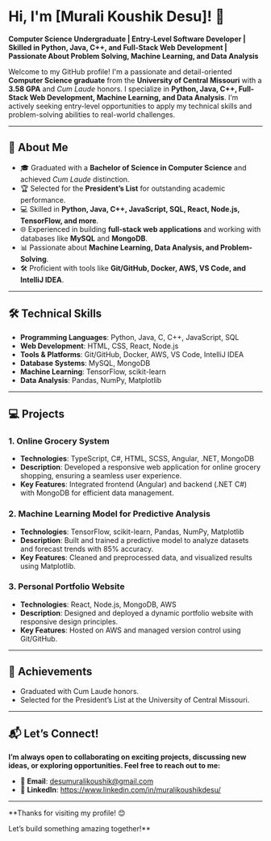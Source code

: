 # Hi, I'm [Murali Koushik Desu]! 👋  
**Computer Science Undergraduate | Entry-Level Software Developer | Skilled in Python, Java, C++, and Full-Stack Web Development | Passionate About Problem Solving, Machine Learning, and Data Analysis**

Welcome to my GitHub profile! I'm a passionate and detail-oriented **Computer Science graduate** from the **University of Central Missouri** with a **3.58 GPA** and *Cum Laude* honors. I specialize in **Python, Java, C++, Full-Stack Web Development, Machine Learning, and Data Analysis**. I’m actively seeking entry-level opportunities to apply my technical skills and problem-solving abilities to real-world challenges.  

---

## 🚀 **About Me**  
- 🎓 Graduated with a **Bachelor of Science in Computer Science** and achieved *Cum Laude* distinction.  
- 🏆 Selected for the **President’s List** for outstanding academic performance.  
- 💻 Skilled in **Python, Java, C++, JavaScript, SQL, React, Node.js, TensorFlow, and more**.  
- 🌐 Experienced in building **full-stack web applications** and working with databases like **MySQL** and **MongoDB**.  
- 📊 Passionate about **Machine Learning, Data Analysis, and Problem-Solving**.  
- 🛠️ Proficient with tools like **Git/GitHub, Docker, AWS, VS Code, and IntelliJ IDEA**.  

---

## 🛠️ **Technical Skills**  
- **Programming Languages**: Python, Java, C, C++, JavaScript, SQL
- **Web Development**: HTML, CSS, React, Node.js
- **Tools & Platforms**: Git/GitHub, Docker, AWS, VS Code, IntelliJ IDEA
- **Database Systems**: MySQL, MongoDB
- **Machine Learning**: TensorFlow, scikit-learn
- **Data Analysis**: Pandas, NumPy, Matplotlib

---

## 💻 **Projects**  

### 1. **Online Grocery System**  
- **Technologies**: TypeScript, C#, HTML, SCSS, Angular, .NET, MongoDB
- **Description**: Developed a responsive web application for online grocery shopping, ensuring a seamless user experience.
- **Key Features**: Integrated frontend (Angular) and backend (.NET C#) with MongoDB for efficient data management.

### 2. **Machine Learning Model for Predictive Analysis**
- **Technologies**: TensorFlow, scikit-learn, Pandas, NumPy, Matplotlib
- **Description**: Built and trained a predictive model to analyze datasets and forecast trends with 85% accuracy.
- **Key Features**: Cleaned and preprocessed data, and visualized results using Matplotlib.

### 3. **Personal Portfolio Website**
- **Technologies**: React, Node.js, MongoDB, AWS
- **Description**: Designed and deployed a dynamic portfolio website with responsive design principles.
- **Key Features**: Hosted on AWS and managed version control using Git/GitHub.

---

## 🏅 **Achievements**

- Graduated with Cum Laude honors.
- Selected for the President’s List at the University of Central Missouri.

---

## 📬 Let’s Connect!
**I’m always open to collaborating on exciting projects, discussing new ideas, or exploring opportunities. Feel free to reach out to me:**
- 📧 **Email**: desumuralikoushik@gmail.com
- 💼 **LinkedIn**: https://www.linkedin.com/in/muralikoushikdesu/

---

**Thanks for visiting my profile! 😊

Let’s build something amazing together!**
